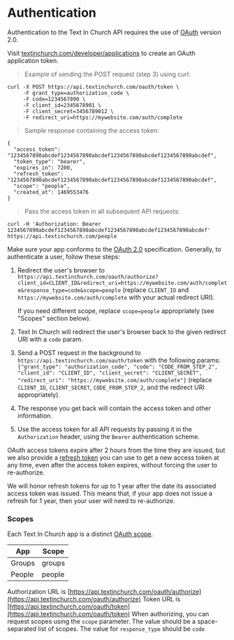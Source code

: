 # Authentication

Authentication to the Text In Church API requires the use of [OAuth](https://en.wikipedia.org/wiki/OAuth) version 2.0.

Visit [textinchurch.com/developer/applications](https://textinchurch.com/developer/applications)
to create an OAuth application token.

> Example of sending the POST request (step 3) using curl:

```
curl -X POST https://api.textinchurch.com/oauth/token \
     -F grant_type=authorization_code \
     -F code=1234567890 \
     -F client_id=2345678901 \
     -F client_secret=3456789012 \
     -F redirect_uri=https://mywebsite.com/auth/complete
```

> Sample response containing the access token:

```
{
  "access_token": "1234567890abcdef1234567890abcdef1234567890abcdef1234567890abcdef",
  "token_type": "bearer",
  "expires_in": 7200,
  "refresh_token": "1234567890abcdef1234567890abcdef1234567890abcdef1234567890abcdef",
  "scope": "people",
  "created_at": 1469553476
}
```

> Pass the access token in all subsequent API requests:

```
curl -H 'Authorization: Bearer 1234567890abcdef1234567890abcdef1234567890abcdef1234567890abcdef' https://api.textinchurch.com/people
```

Make sure your app conforms to the [OAuth 2.0](http://oauth.net/2/) specification. Generally, to authenticate a user,
follow these steps:

1.  Redirect the user's browser to `https://api.textinchurch.com/oauth/authorize?client_id=CLIENT_ID&redirect_uri=https://mywebsite.com/auth/complete&response_type=code&scope=people`
    (replace `CLIENT_ID` and `https://mywebsite.com/auth/complete` with your actual redirect URI).

    If you need different scope, replace `scope=people` appropriately (see "Scopes" section below).

2.  Text In Church will redirect the user's browser back to the given redirect URI with a `code` param.

3.  Send a POST request in the background to `https://api.textinchurch.com/oauth/token` with the following params:
    `{"grant_type": "authorization_code", "code": "CODE_FROM_STEP_2", "client_id": "CLIENT_ID", "client_secret": "CLIENT_SECRET", "redirect_uri": "https://mywebsite.com/auth/complete"}`
    (replace `CLIENT_ID`, `CLIENT_SECRET`, `CODE_FROM_STEP_2`, and the redirect URI appropriately).

4.  The response you get back will contain the access token and other information.

5.  Use the access token for all API requests by passing it in the `Authorization` header, using the `Bearer` authentication scheme.

OAuth access tokens expire after 2 hours from the time they are issued, but we also provide a
[refresh token](https://tools.ietf.org/html/rfc6749#section-1.5) you can use to get a new access token at any time,
even after the access token expires, without forcing the user to re-authorize.

We will honor refresh tokens for up to 1 year after the date its associated access token was issued.
This means that, if your app does not issue a refresh for 1 year, then your user will need to re-authorize.

### Scopes

Each Text In Church app is a distinct [OAuth scope](http://tools.ietf.org/html/rfc6749#section-3.3).


| App | Scope|
|-----|------|
| Groups | groups |
| People | people |

Authorization URL is [https://api.textinchurch.com/oauth/authorize](https://api.textinchurch.com/oauth/authorize)
Token URL is [https://api.textinchurch.com/oauth/token](https://api.textinchurch.com/oauth/token)
When authorizing, you can request scopes using the `scope` parameter. The value should be a space-separated list of scopes.
The value for `response_type` should be `code`
